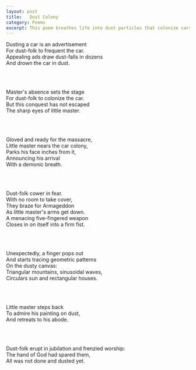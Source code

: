 ```yaml
---
layout: post
title:   Dust Colony
category: Poems
excerpt: This poem breathes life into dust particles that colonize cars of lazy owners who never bother to clean it.
---
```




Dusting a car is an advertisement  
For dust-folk to frequent the car.  
Appealing ads draw dust-falls in dozens  
And drown the car in dust.    

<br><br>    

Master's absence sets the stage  
For dust-folk to colonize the car.  
But this conquest has not escaped  
The sharp eyes of little master.    

<br><br>
  
Gloved and ready for the massacre,  
Little master nears the car colony,  
Parks his face inches from it,  
Announcing his arrival  
With a demonic breath.    
  
<br><br>

Dust-folk cower in fear.  
With no room to take cover,  
They braze for Armageddon  
As little master's arms get down.  
A menacing five-fingered weapon  
Closes in on itself into a firm fist.    
  
<br><br>

Unexpectedly, a finger pops out  
And starts tracing geometric patterns  
On the dusty canvas:  
Triangular mountains, sinusoidal waves,  
Circulars sun and rectangular houses.    
  
<br><br>

Little master steps back  
To admire his painting on dust,  
And retreats to his abode.    
  
<br><br>
  
Dust-folk erupt in jubilation and frenzied worship:  
The hand of God had spared them,  
All was not done and dusted yet.    

